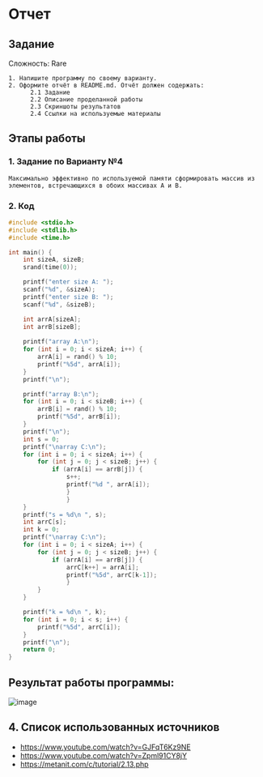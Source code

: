 # Отчет 
## Задание
Сложность:
  Rare
    
    1. Напишите программу по своему варианту.
    2. Оформите отчёт в README.md. Отчёт должен содержать:
          2.1 Задание
          2.2 Описание проделанной работы
          2.3 Скриншоты результатов
          2.4 Ссылки на используемые материалы

## Этапы работы
### 1. Задание по Варианту №4
`
Максимально эффективно по используемой памяти сформировать массив из элементов, встречающихся в обоих массивах A и B.
`

### 2. Код
```c
#include <stdio.h>
#include <stdlib.h>
#include <time.h>

int main() {
    int sizeA, sizeB;
    srand(time(0));

    printf("enter size A: ");
    scanf("%d", &sizeA);
    printf("enter size B: ");
    scanf("%d", &sizeB);

    int arrA[sizeA];
    int arrB[sizeB];
    
    printf("array A:\n");
    for (int i = 0; i < sizeA; i++) {
        arrA[i] = rand() % 10;
        printf("%5d", arrA[i]);
    }
    printf("\n");

    printf("array B:\n");
    for (int i = 0; i < sizeB; i++) {
        arrB[i] = rand() % 10; 
        printf("%5d", arrB[i]);
    }
    printf("\n");
    int s = 0;
    printf("\narray C:\n");
    for (int i = 0; i < sizeA; i++) {
        for (int j = 0; j < sizeB; j++) {
            if (arrA[i] == arrB[j]) {
                s++;
                printf("%d ", arrA[i]);
                }
                }
    }
    printf("s = %d\n ", s);
    int arrC[s];
    int k = 0;
    printf("\narray C:\n");
    for (int i = 0; i < sizeA; i++) {
        for (int j = 0; j < sizeB; j++) {
            if (arrA[i] == arrB[j]) {
                arrC[k++] = arrA[i];
                printf("%5d", arrC[k-1]);
                }   
        }
    }

    printf("k = %d\n ", k);
    for (int i = 0; i < s; i++) {
        printf("%5d", arrC[i]);  
    }
    printf("\n");
    return 0;
}
```

## Результат работы программы:
![image](https://github.com/zbtka/programming/assets/144006033/2ab4a02f-04d2-4fe6-9e71-228d745a0905)



## 4. Список использованных источников
* https://www.youtube.com/watch?v=GJFqT6Kz9NE
* https://www.youtube.com/watch?v=Zpml91CY8jY
* https://metanit.com/c/tutorial/2.13.php
